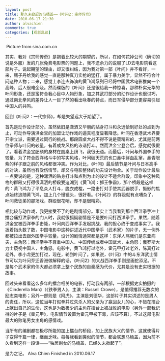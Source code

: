 ```yaml
---
layout: post
title: 那久未掀起的马桶盖——《叶问2：宗师传奇》
date: 2010-06-17 21:30
author: alvachien
comments: true
categories: [观影乱谈]
---
```

<img src="http://apollo.s.dpool.sina.com.cn/nd/dataent/moviepic/pics/199/moviepic_10e4549cc2f886607bc50ec2d3388fb3.jpg" alt="" />
Picture from sina.com.cn

其实，我对《宗师传奇》是抱着比较大的期望的，所以，在如何花掉公司（确切的说是外服）发的几张免费电影票的问题上，我不遗余力的说服了LD去电影院看这部片子。说起期望的理由，却又很纠结，因为我对第一部《叶问》并不看好，一来，甄子丹给我的感觉一直是那种真刀实枪的猛打，属于暴力美学，显然不符合叶问这种人物；二来，感觉上李连杰饰演的黄飞鸿系列已经将中国武术电影推向一个高峰，后人很难企及。然而碟版的《叶问》还是很给我一种惊喜，那种朴实无华的叶问形象，还是蛮符合我心目中人物形象，加之其武打部分的动作设计也很讨巧，通过南北拳风的差异让人一目了然的看出咏春的特点，而日军侵华部分更容易引起中国人的共鸣。

回到《叶问2：一代宗师》，却是失望远大于期望了。

首先是动作设计部分。虽然依旧是潇洒又华丽的贴身打斗和永远恰到好处的点到为止，可动作导演洪金宝的加盟让动作戏的逼真程度显著降低。叶问在香港武术界要开宗立派，需要通过同行的挑战。那段圆桌大战不得不说是蛮精彩的，尤其是前两位拳师与叶问的较量，有着成龙风格的诙谐打斗。然而洪金宝登台后，感觉就很假了。看着洪金宝肥硕的身材在圆桌上纷飞，我很无语。而最后，叶问与外国拳手的较量，为了符合西洋格斗中的写实风格，叶问破天荒的也口鼻中鲜血乱窜，鼻青眼紫的样子跟之前的风格都很冲突。作为对比，《叶问》最后情节是叶问与日本高手的对决，虽然也有受伤情节，却又与电影整体的功夫设计吻合。关于动作设计最后一点要说的是，这种潇洒的贴身打斗和点到为止的设计不适合群殴，印象中这种风格的群殴又打得很潇洒的桥段要追溯到《黄飞鸿：狮王争霸》，那个桥段是这样的：黄飞鸿为了平息众人打斗，脱衣成棍，一路击打对手使其武器脱手，摄影的焦点始终追随黄飞鸿，加上几个慢镜头，很好看。《叶问2》的群殴就有点嘈杂了，叶问救徒弟的那场戏，群殴很花哨，却不是很精彩。

相比较与动作戏，我更接受不了的是剧情部分。事实上当我看到那个西洋拳手冲上擂台痛打洪家拳的门人时，我就很狐疑剧情是不是要叶问打西洋拳手。果然，随着洪金宝被西洋拳手击毙，叶问向西洋拳手发起挑战，我的担心终于变成事实了。我扳着指头数了数，中国电影中这种讲述近代中国拳手（武术家）的片子，无一例外都被拉出去跟外国拳手较量，设计的剧情通常都是这样：东洋人骂我们是东亚病夫，主角怒；西洋拳手不尊重中国人、中国传统或者中国武术，主角怒；俄罗斯大力士藐视中国人，主角怒。电影中，黄飞鸿打过老外，霍元甲打过老外，陈真打过老外，李小龙更加打过，现在，轮到叶问了。如果说，《叶问》中的斗东洋武士情节可以为叶问乔迁香港做解释的话，《叶问2》的大战西洋拳手则是画蛇添足。不是每个武术家的伟大都必须拿上整个民族的自豪感为代价，尤其是没有史实根据的故事。

回过头来看看这么多年的擂台相关的电影，打动我有两部，一部根据史实拍摄的《<strong></strong>Cinderella Man》（《铁拳男人》，主演：Russell Crowe），是值得推荐无数次的励志类电影；另外一部则是《阿虎》，主演是刘德华，这部片子其实讲述的是男人的责任，所以，这位当年打假拳并过失杀人的父亲为了赢回女儿的心，不惜在擂台上献出自己的生命，这也是为数极少的主角在擂台上被战败的电影（另外一部我记得的片子是《霍元甲》，电影情节设置为霍元甲被下毒，应该不算），不过这部电影最大的败笔男女主角的感情戏。

当所有的编剧都在极尽所能的加上擂台的桥段，加上民族大义的情节，这就使得片子变得千篇一律，继而乏味。每每我看到类似的情节，都会联想马桶盖，因为前不久看到这样一段话——“独居剩女的马桶盖，已经久未掀起了”。

是为之记。
Alva Chien
Finished in 2010.06.17
